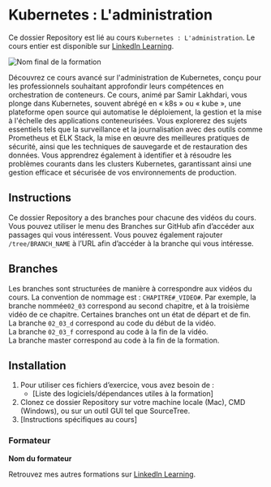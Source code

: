 # Kubernetes : L'administration

Ce dossier Repository est lié au cours `Kubernetes : L'administration`. Le cours entier est disponible sur [LinkedIn Learning][lil-course-url].

![Nom final de la formation][lil-thumbnail-url] 

Découvrez ce cours avancé sur l'administration de Kubernetes, conçu pour les professionnels souhaitant approfondir leurs compétences en orchestration de conteneurs. Ce cours, animé par Samir Lakhdari, vous plonge dans Kubernetes, souvent abrégé en « k8s » ou « kube », une plateforme open source qui automatise le déploiement, la gestion et la mise à l'échelle des applications conteneurisées. Vous explorerez des sujets essentiels tels que la surveillance et la journalisation avec des outils comme Prometheus et ELK Stack, la mise en œuvre des meilleures pratiques de sécurité, ainsi que les techniques de sauvegarde et de restauration des données. Vous apprendrez également à identifier et à résoudre les problèmes courants dans les clusters Kubernetes, garantissant ainsi une gestion efficace et sécurisée de vos environnements de production.

## Instructions

Ce dossier Repository a des branches pour chacune des vidéos du cours. Vous pouvez utiliser le menu des Branches sur GitHub afin d’accéder aux passages qui vous intéressent. Vous pouvez également rajouter `/tree/BRANCH_NAME` à l’URL afin d’accéder à la branche qui vous intéresse. 

## Branches

Les branches sont structurées de manière à correspondre aux vidéos du cours. La convention de nommage est : `CHAPITRE#_VIDEO#`. Par exemple, la branche nommée`02_03` correspond au second chapitre, et à la troisième vidéo de ce chapitre. Certaines branches ont un état de départ et de fin.  
La branche `02_03_d` correspond au code du début de la vidéo.  
La branche `02_03_f` correspond au code à la fin de la vidéo.  
La branche master correspond au code à la fin de la formation. 

## Installation

1. Pour utiliser ces fichiers d’exercice, vous avez besoin de : 
   - [Liste des logiciels/dépendances utiles à la formation] 
2. Clonez ce dossier Repository sur votre machine locale (Mac), CMD (Windows), ou sur un outil GUI tel que SourceTree. 
3. [Instructions spécifiques au cours] 


### Formateur

**Nom du formateur** 

 Retrouvez mes autres formations sur [LinkedIn Learning][lil-URL-trainer].

[0]: # (Replace these placeholder URLs with actual course URLs)
[lil-course-url]: https://www.linkedin.com/learning/kubernetes-l-administration
[lil-thumbnail-url]: https://media.licdn.com/dms/image/v2/D4E0DAQGqBOsStTpa5Q/learning-public-crop_675_1200/B4EZapsm2NGYAY-/0/1746603765437?e=2147483647&v=beta&t=IaW3Ekhbb3qOfUzbzTPdaMtAMRKBvj7Qe__4e51-s6o
[lil-URL-trainer]: https://www.linkedin.com/learning/instructors/samir-lakhdari

[1]: # (End of FR-Instruction ###############################################################################################)
